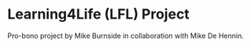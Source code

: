 # Learning4Life (LFL) Project

Pro-bono project by Mike Burnside in collaboration with Mike De Hennin.
